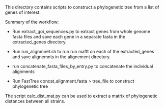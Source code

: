 This directory contains scripts to construct a phylogenetic tree from a list of genes of interest.


Summary of the workflow:

* Run extract_goi_sequences.py to extract genes from whole genome fasta files and save each gene in a separate fasta in the extracted_genes directory.

* Run run_alignmnet.sh to run run mafft on each of the extracted_genes and save alignemnts in the alignement directory.

* run concatenate_fasta_files_by_entry.py to concatenate the individual alignments

* Run FastTree concat_alignment.fasta > tree_file to construct phylogenetic tree

The script calc_dist_mat.py can be used to extract a matrix of phylogenetic distances between all strains.
